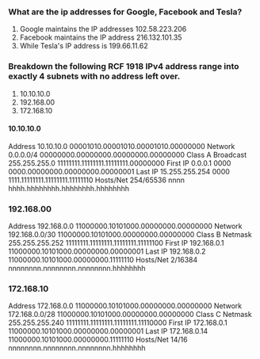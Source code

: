 ### What are the ip addresses for Google, Facebook and Tesla?
 
1. Google maintains the IP addresses 102.58.223.206
2. Facebook maintains the IP address 216.132.101.35
3. While Tesla's IP address is  199.66.11.62

### Breakdown the following RCF 1918 IPv4 address range into exactly 4 subnets with no address left over.
1. 10.10.10.0
2. 192.168.00
3. 172.168.10

#### 10.10.10.0
Address    10.10.10.0       00001010.00001010.00001010.00000000
Network    0.0.0.0/4        00000000.00000000.00000000.00000000  Class A
Broadcast  255.255.255.0    11111111.11111111.11111111.00000000
First IP   0.0.0.1          0000 0000.00000000.00000000.00000001
Last IP    15.255.255.254   0000 1111.11111111.11111111.11111110
Hosts/Net  254/65536        nnnn hhhh.hhhhhhhh.hhhhhhhh.hhhhhhhh

### 192.168.00
Address   192.168.0.0       11000000.10101000.00000000.00000000
Network   192.168.0.0/30    11000000.10101000.00000000.00000000   Class B
Netmask   255.255.255.252   11111111.11111111.11111111.11111100
First IP  192.168.0.1       11000000.10101000.00000000.00000001
Last IP   192.168.0.2       11000000.10101000.00000000.11111110
Hosts/Net 2/16384           nnnnnnnn.nnnnnnnn.nnnnnnnn.hhhhhhhh   

### 172.168.10
Address   172.168.0.0       11000000.10101000.00000000.00000000
Network   172.168.0.0/28    11000000.10101000.00000000.00000000   Class C
Netmask   255.255.255.240   11111111.11111111.11111111.11110000
First IP  172.168.0.1       11000000.10101000.00000000.00000001
Last IP   172.168.0.14      11000000.10101000.00000000.11111110
Hosts/Net 14/16             nnnnnnnn.nnnnnnnn.nnnnnnnn.hhhhhhhh   


